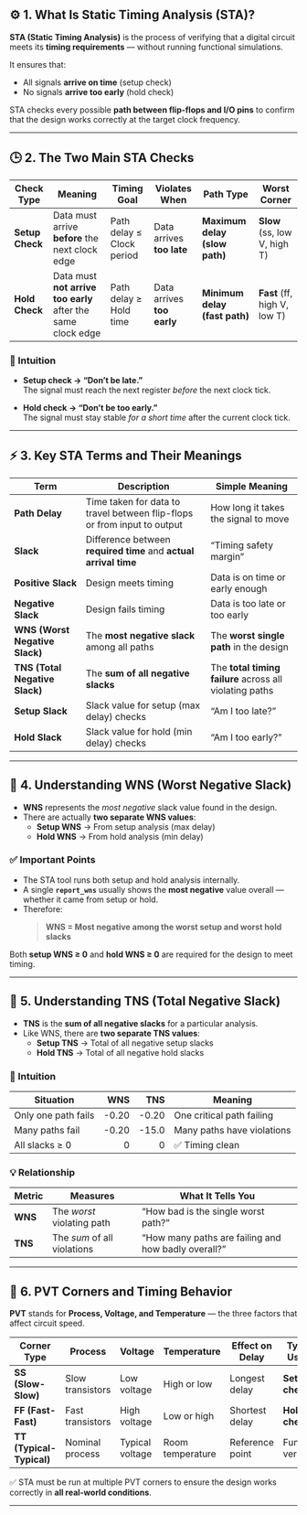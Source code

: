 ## ⚙️ 1. What Is Static Timing Analysis (STA)?

**STA (Static Timing Analysis)** is the process of verifying that a digital circuit meets its **timing requirements** — without running functional simulations.

It ensures that:
- All signals **arrive on time** (setup check)
- No signals **arrive too early** (hold check)

STA checks every possible **path between flip-flops and I/O pins** to confirm that the design works correctly at the target clock frequency.

---

## 🕒 2. The Two Main STA Checks

| Check Type | Meaning | Timing Goal | Violates When | Path Type | Worst Corner |
|-------------|----------|--------------|----------------|-------------|----------------|
| **Setup Check** | Data must arrive **before** the next clock edge | Path delay ≤ Clock period | Data arrives **too late** | **Maximum delay (slow path)** | **Slow** (ss, low V, high T) |
| **Hold Check** | Data must **not arrive too early** after the same clock edge | Path delay ≥ Hold time | Data arrives **too early** | **Minimum delay (fast path)** | **Fast** (ff, high V, low T) |

### 🧠 Intuition

- **Setup check → “Don’t be late.”**  
  The signal must reach the next register *before* the next clock tick.

- **Hold check → “Don’t be too early.”**  
  The signal must stay stable *for a short time* after the current clock tick.

---

## ⚡ 3. Key STA Terms and Their Meanings

| Term | Description | Simple Meaning |
|------|--------------|----------------|
| **Path Delay** | Time taken for data to travel between flip-flops or from input to output | How long it takes the signal to move |
| **Slack** | Difference between **required time** and **actual arrival time** | “Timing safety margin” |
| **Positive Slack** | Design meets timing | Data is on time or early enough |
| **Negative Slack** | Design fails timing | Data is too late or too early |
| **WNS (Worst Negative Slack)** | The **most negative slack** among all paths | The **worst single path** in the design |
| **TNS (Total Negative Slack)** | The **sum of all negative slacks** | The **total timing failure** across all violating paths |
| **Setup Slack** | Slack value for setup (max delay) checks | “Am I too late?” |
| **Hold Slack** | Slack value for hold (min delay) checks | “Am I too early?” |

---

## 🧩 4. Understanding WNS (Worst Negative Slack)

- **WNS** represents the *most negative* slack value found in the design.
- There are actually **two separate WNS values**:
  - **Setup WNS** → From setup analysis (max delay)
  - **Hold WNS** → From hold analysis (min delay)

### ✅ Important Points

- The STA tool runs both setup and hold analysis internally.
- A single **`report_wns`** usually shows the **most negative** value overall — whether it came from setup or hold.
- Therefore:
  > **WNS = Most negative among the worst setup and worst hold slacks**

Both **setup WNS ≥ 0** and **hold WNS ≥ 0** are required for the design to meet timing.

---

## 🧮 5. Understanding TNS (Total Negative Slack)

- **TNS** is the **sum of all negative slacks** for a particular analysis.
- Like WNS, there are **two separate TNS values**:
  - **Setup TNS** → Total of all negative setup slacks  
  - **Hold TNS** → Total of all negative hold slacks  

### 🧠 Intuition

| Situation | WNS | TNS | Meaning |
|------------|----:|----:|----------|
| Only one path fails | -0.20 | -0.20 | One critical path failing |
| Many paths fail | -0.20 | -15.0 | Many paths have violations |
| All slacks ≥ 0 | 0 | 0 | ✅ Timing clean |

### 💡 Relationship

| Metric | Measures | What It Tells You |
|---------|-----------|-------------------|
| **WNS** | The *worst* violating path | “How bad is the single worst path?” |
| **TNS** | The *sum* of all violations | “How many paths are failing and how badly overall?” |

---

## 🧭 6. PVT Corners and Timing Behavior

**PVT** stands for **Process, Voltage, and Temperature** — the three factors that affect circuit speed.

| Corner Type | Process | Voltage | Temperature | Effect on Delay | Typically Used For |
|--------------|----------|----------|--------------|-----------------|--------------------|
| **SS (Slow-Slow)** | Slow transistors | Low voltage | High or low | Longest delay | **Setup check** |
| **FF (Fast-Fast)** | Fast transistors | High voltage | Low or high | Shortest delay | **Hold check** |
| **TT (Typical-Typical)** | Nominal process | Typical voltage | Room temperature | Reference point | Functional verification |

✅ STA must be run at multiple PVT corners to ensure the design works correctly in **all real-world conditions**.

---

